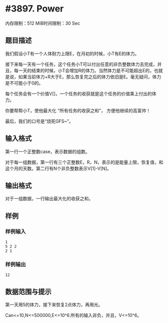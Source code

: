 # #3897. Power

内存限制：512 MiB时间限制：30 Sec

## 题目描述

我们假设小T有一个人体耐力上限E，在月初的时候，小T有E的体力。

接下来每一天有一个任务，这个任务小T可以付出任意的非负整数体力去完成，并且，每一天的结束的时候，小T会增加R的体力。当然体力是不可能超出E的，也就是说，如果当前体力+R大于E，那么恢复完之后的体力依旧是E。毫无疑问，体力是不可能小于0的。

每个任务会有一个价值V[]，一个任务的收获就是这个任务的价值乘上付出的体力。

你要帮帮小T，使他最大化 &ldquo;所有任务的收获之和&rdquo;， 方便他继续的高富帅！

最后，我们的口号是&ldquo;烧死GFS~&rdquo;。

## 输入格式

第一行一个正整数case，表示数据的组数。

对于每一组数据，第一行有三个正整数E，R，N，表示的是能量上限，恢复值，和这个月的天数。第二行有N个非负整数表示V[1]-V[N]。

## 输出格式

对于一组数据，一行输出最大化的收获之和。

## 样例

### 样例输入

    
    1
    5 2 2
    2 1
    

### 样例输出

    
    12
    

## 数据范围与提示

第一天用5的体力，接下来恢复2点体力，再用光。

Can<=10,N<=500000,E<=10^6.所有的输入非负，并且，V<=10^6。
